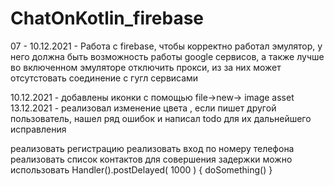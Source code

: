 # ChatOnKotlin_firebase
07 - 10.12.2021 - Работа с firebase, чтобы корректно работал эмулятор, у него должна быть возможность работы google сервисов, а также лучше во включенном эмуляторе отключить прокси, из за них может отсутстовать соединение с гугл сервисами

10.12.2021 - добавлены иконки с помощью file->new-> image asset
13.12.2021 - реализовал изменение цвета , если пишет другой пользователь, нашел ряд ошибок и написал todo для их дальнейшего исправления



реализовать регистрацию
реализовать вход по номеру телефона 
реализовать список контактов 
для совершения задержки можно использовать 
Handler().postDelayed( 1000 ) { doSomething() }
